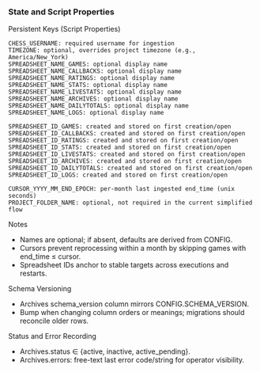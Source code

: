 ### State and Script Properties

Persistent Keys (Script Properties)
```
CHESS_USERNAME: required username for ingestion
TIMEZONE: optional, overrides project timezone (e.g., America/New_York)
SPREADSHEET_NAME_GAMES: optional display name
SPREADSHEET_NAME_CALLBACKS: optional display name
SPREADSHEET_NAME_RATINGS: optional display name
SPREADSHEET_NAME_STATS: optional display name
SPREADSHEET_NAME_LIVESTATS: optional display name
SPREADSHEET_NAME_ARCHIVES: optional display name
SPREADSHEET_NAME_DAILYTOTALS: optional display name
SPREADSHEET_NAME_LOGS: optional display name

SPREADSHEET_ID_GAMES: created and stored on first creation/open
SPREADSHEET_ID_CALLBACKS: created and stored on first creation/open
SPREADSHEET_ID_RATINGS: created and stored on first creation/open
SPREADSHEET_ID_STATS: created and stored on first creation/open
SPREADSHEET_ID_LIVESTATS: created and stored on first creation/open
SPREADSHEET_ID_ARCHIVES: created and stored on first creation/open
SPREADSHEET_ID_DAILYTOTALS: created and stored on first creation/open
SPREADSHEET_ID_LOGS: created and stored on first creation/open

CURSOR_YYYY_MM_END_EPOCH: per-month last ingested end_time (unix seconds)
PROJECT_FOLDER_NAME: optional, not required in the current simplified flow
```

Notes
- Names are optional; if absent, defaults are derived from CONFIG.
- Cursors prevent reprocessing within a month by skipping games with end_time ≤ cursor.
- Spreadsheet IDs anchor to stable targets across executions and restarts.

Schema Versioning
- Archives schema_version column mirrors CONFIG.SCHEMA_VERSION.
- Bump when changing column orders or meanings; migrations should reconcile older rows.

Status and Error Recording
- Archives.status ∈ {active, inactive, active_pending}.
- Archives.errors: free-text last error code/string for operator visibility.

